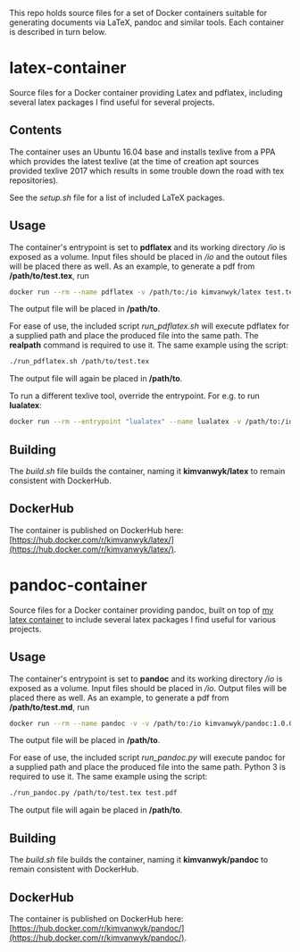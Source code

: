This repo holds source files for a set of Docker containers suitable for generating documents via LaTeX, pandoc and similar tools. Each container is described in turn below.


# latex-container

Source files for a Docker container providing Latex and pdflatex, including several latex packages I find useful for several projects.

## Contents

The container uses an Ubuntu 16.04 base and installs texlive from a PPA which provides the latest texlive (at the time of creation apt sources provided texlive 2017 which results in some trouble down the road with tex repositories).

See the *setup.sh* file for a list of included LaTeX packages.

## Usage

The container's entrypoint is set to **pdflatex** and its working directory */io* is exposed as a volume. Input files should be placed in */io* and the outout files will be placed there as well. As an example, to generate a pdf from **/path/to/test.tex**, run
``` bash
docker run --rm --name pdflatex -v /path/to:/io kimvanwyk/latex test.tex
```
The output file will be placed in **/path/to**.

For ease of use, the included script *run_pdflatex.sh* will execute pdflatex for a supplied path and place the produced file into the same path. The **realpath** command is required to use it. The same example using the script:
``` bash
./run_pdflatex.sh /path/to/test.tex
```
The output file will again be placed in **/path/to**.

To run a different texlive tool, override the entrypoint. For e.g. to run **lualatex**:
``` bash
docker run --rm --entrypoint "lualatex" --name lualatex -v /path/to:/io kimvanwyk/latex test.tex
```

## Building

The *build.sh* file builds the container, naming it **kimvanwyk/latex** to remain consistent with DockerHub.

## DockerHub
The container is published on DockerHub here: [https://hub.docker.com/r/kimvanwyk/latex/](https://hub.docker.com/r/kimvanwyk/latex/).


# pandoc-container

Source files for a Docker container providing pandoc, built on top of [my latex container](latex-container) to include several latex packages I find useful for various projects.

## Usage

The container's entrypoint is set to **pandoc** and its working directory */io* is exposed as a volume. Input files should be placed in */io*. Output files will be placed there as well. As an example, to generate a pdf from **/path/to/test.md**, run
``` bash
docker run --rm --name pandoc -v -v /path/to:/io kimvanwyk/pandoc:1.0.0 -o test.pdf test.md
```
The output file will be placed in **/path/to**.

For ease of use, the included script *run_pandoc.py* will execute pandoc for a supplied path and place the produced file into the same path. Python 3 is required to use it. The same example using the script:
``` bash
./run_pandoc.py /path/to/test.tex test.pdf
```
The output file will again be placed in **/path/to**.

## Building

The *build.sh* file builds the container, naming it **kimvanwyk/pandoc** to remain consistent with DockerHub.

## DockerHub
The container is published on DockerHub here: [https://hub.docker.com/r/kimvanwyk/pandoc/](https://hub.docker.com/r/kimvanwyk/pandoc/).



